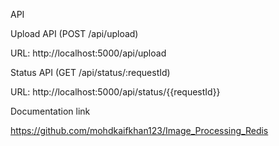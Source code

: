 API  

Upload API (POST /api/upload) 

URL: http://localhost:5000/api/upload 

Status API (GET /api/status/:requestId) 

URL: http://localhost:5000/api/status/{{requestId}} 
 
Documentation link

https://github.com/mohdkaifkhan123/Image_Processing_Redis
